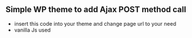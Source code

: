 ## Simple WP theme to add Ajax POST method call

- insert this code into your theme and change page url to your need
- vanilla Js used 